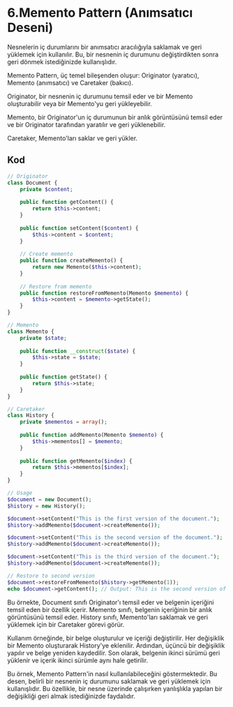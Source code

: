 # 6.Memento Pattern (Anımsatıcı Deseni)

Nesnelerin iç durumlarını bir anımsatıcı aracılığıyla saklamak ve geri yüklemek için kullanılır. Bu, bir nesnenin iç
durumunu değiştirdikten sonra geri dönmek istediğinizde kullanışlıdır.

Memento Pattern, üç temel bileşenden oluşur: Originator (yaratıcı), Memento (anımsatıcı) ve Caretaker (bakıcı).

Originator, bir nesnenin iç durumunu temsil eder ve bir Memento oluşturabilir veya bir Memento'yu geri yükleyebilir.

Memento, bir Originator'un iç durumunun bir anlık görüntüsünü temsil eder ve bir Originator tarafından yaratılır ve geri
yüklenebilir.

Caretaker, Memento'ları saklar ve geri yükler.

## Kod

```php
// Originator
class Document {
    private $content;
    
    public function getContent() {
        return $this->content;
    }
    
    public function setContent($content) {
        $this->content = $content;
    }
    
    // Create memento
    public function createMemento() {
        return new Memento($this->content);
    }
    
    // Restore from memento
    public function restoreFromMemento(Memento $memento) {
        $this->content = $memento->getState();
    }
}

// Memento
class Memento {
    private $state;
    
    public function __construct($state) {
        $this->state = $state;
    }
    
    public function getState() {
        return $this->state;
    }
}

// Caretaker
class History {
    private $mementos = array();
    
    public function addMemento(Memento $memento) {
        $this->mementos[] = $memento;
    }
    
    public function getMemento($index) {
        return $this->mementos[$index];
    }
}

// Usage
$document = new Document();
$history = new History();

$document->setContent("This is the first version of the document.");
$history->addMemento($document->createMemento());

$document->setContent("This is the second version of the document.");
$history->addMemento($document->createMemento());

$document->setContent("This is the third version of the document.");
$history->addMemento($document->createMemento());

// Restore to second version
$document->restoreFromMemento($history->getMemento(1));
echo $document->getContent(); // Output: This is the second version of the document.
```

Bu örnekte, Document sınıfı Originator'ı temsil eder ve belgenin içeriğini temsil eden bir özellik içerir. Memento
sınıfı, belgenin içeriğinin bir anlık görüntüsünü temsil eder. History sınıfı, Memento'ları saklamak ve geri yüklemek
için bir Caretaker görevi görür.

Kullanım örneğinde, bir belge oluşturulur ve içeriği değiştirilir. Her değişiklik bir Memento oluşturarak History'ye
eklenilir. Ardından, üçüncü bir değişiklik yapılır ve belge yeniden kaydedilir. Son olarak, belgenin ikinci sürümü geri
yüklenir ve içerik ikinci sürümle aynı hale getirilir.

Bu örnek, Memento Pattern'in nasıl kullanılabileceğini göstermektedir. Bu desen, belirli bir nesnenin iç durumunu
saklamak ve geri yüklemek için kullanışlıdır. Bu özellikle, bir nesne üzerinde çalışırken yanlışlıkla yapılan bir
değişikliği geri almak istediğinizde faydalıdır.
